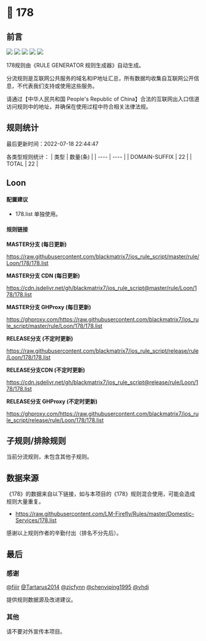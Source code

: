 # 🧸 178

## 前言

![](https://shields.io/badge/-移除重复规则-ff69b4) ![](https://shields.io/badge/-DOMAIN与DOMAIN--SUFFIX合并-green) ![](https://shields.io/badge/-DOMAIN--SUFFIX间合并-critical) ![](https://shields.io/badge/-DOMAIN--SUFFIX与DOMAIN--KEYWORD合并-blue) ![](https://shields.io/badge/-IP--CIDR(6)合并-blueviolet) 

178规则由《RULE GENERATOR 规则生成器》自动生成。

分流规则是互联网公共服务的域名和IP地址汇总，所有数据均收集自互联网公开信息，不代表我们支持或使用这些服务。

请通过【中华人民共和国 People's Republic of China】合法的互联网出入口信道访问规则中的地址，并确保在使用过程中符合相关法律法规。

## 规则统计

最后更新时间：2022-07-18 22:44:47

各类型规则统计：
| 类型 | 数量(条)  | 
| ---- | ----  |
| DOMAIN-SUFFIX | 22  | 
| TOTAL | 22  | 


## Loon 

#### 配置建议
- 178.list 单独使用。

#### 规则链接
**MASTER分支 (每日更新)**

https://raw.githubusercontent.com/blackmatrix7/ios_rule_script/master/rule/Loon/178/178.list

**MASTER分支 CDN (每日更新)**

https://cdn.jsdelivr.net/gh/blackmatrix7/ios_rule_script@master/rule/Loon/178/178.list

**MASTER分支 GHProxy (每日更新)**

https://ghproxy.com/https://raw.githubusercontent.com/blackmatrix7/ios_rule_script/master/rule/Loon/178/178.list

**RELEASE分支 (不定时更新)**

https://raw.githubusercontent.com/blackmatrix7/ios_rule_script/release/rule/Loon/178/178.list

**RELEASE分支CDN (不定时更新)**

https://cdn.jsdelivr.net/gh/blackmatrix7/ios_rule_script@release/rule/Loon/178/178.list

**RELEASE分支 GHProxy (不定时更新)**

https://ghproxy.com/https://raw.githubusercontent.com/blackmatrix7/ios_rule_script/release/rule/Loon/178/178.list

## 子规则/排除规则


当前分流规则，未包含其他子规则。

## 数据来源

《178》的数据来自以下链接，如与本项目的《178》规则混合使用，可能会造成规则大量重复。

- https://raw.githubusercontent.com/LM-Firefly/Rules/master/Domestic-Services/178.list


感谢以上规则作者的辛勤付出（排名不分先后）。

## 最后

### 感谢

[@fiiir](https://github.com/fiiir) [@Tartarus2014](https://github.com/Tartarus2014) [@zjcfynn](https://github.com/zjcfynn) [@chenyiping1995](https://github.com/chenyiping1995) [@vhdj](https://github.com/vhdj)

提供规则数据源及改进建议。

### 其他

请不要对外宣传本项目。